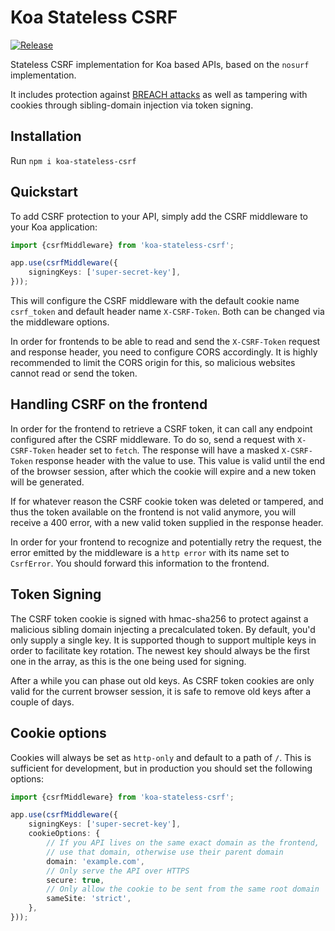 # Koa Stateless CSRF

[![Release](https://github.com/DASPRiD/koa-stateless-csrf/actions/workflows/release.yml/badge.svg)](https://github.com/DASPRiD/koa-stateless-csrf/actions/workflows/release.yml)

Stateless CSRF implementation for Koa based APIs, based on the `nosurf` implementation.

It includes protection against [BREACH attacks](https://breachattack.com/) as well as tampering with cookies through
sibling-domain injection via token signing.

## Installation

Run `npm i koa-stateless-csrf`

## Quickstart

To add CSRF protection to your API, simply add the CSRF middleware to your Koa application:

```typescript
import {csrfMiddleware} from 'koa-stateless-csrf';

app.use(csrfMiddleware({
    signingKeys: ['super-secret-key'],
}));
```

This will configure the CSRF middleware with the default cookie name `csrf_token` and default header name
`X-CSRF-Token`. Both can be changed via the middleware options.

In order for frontends to be able to read and send the `X-CSRF-Token` request and response header, you need to configure
CORS accordingly. It is highly recommended to limit the CORS origin for this, so malicious websites cannot read or send
the token.

## Handling CSRF on the frontend

In order for the frontend to retrieve a CSRF token, it can call any endpoint configured after the CSRF middleware. To do
so, send a request with `X-CSRF-Token` header set to `fetch`. The response will have a masked `X-CSRF-Token` response
header with the value to use. This value is valid until the end of the browser session, after which the cookie will
expire and a new token will be generated.

If for whatever reason the CSRF cookie token was deleted or tampered, and thus the token available on the frontend is
not valid anymore, you will receive a 400 error, with a new valid token supplied in the response header.

In order for your frontend to recognize and potentially retry the request, the error emitted by the middleware is a
`http error` with its name set to `CsrfError`. You should forward this information to the frontend.

## Token Signing

The CSRF token cookie is signed with hmac-sha256 to protect against a malicious sibling domain injecting a precalculated
token. By default, you'd only supply a single key. It is supported though to support multiple keys in order to
facilitate key rotation. The newest key should always be the first one in the array, as this is the one being used for
signing.

After a while you can phase out old keys. As CSRF token cookies are only valid for the current browser session, it is
safe to remove old keys after a couple of days.

## Cookie options

Cookies will always be set as `http-only` and default to a path of `/`. This is sufficient for development, but in
production you should set the following options:

```typescript
import {csrfMiddleware} from 'koa-stateless-csrf';

app.use(csrfMiddleware({
    signingKeys: ['super-secret-key'],
    cookieOptions: {
        // If you API lives on the same exact domain as the frontend,
        // use that domain, otherwise use their parent domain
        domain: 'example.com',
        // Only serve the API over HTTPS
        secure: true,
        // Only allow the cookie to be sent from the same root domain
        sameSite: 'strict',
    },
}));
```
